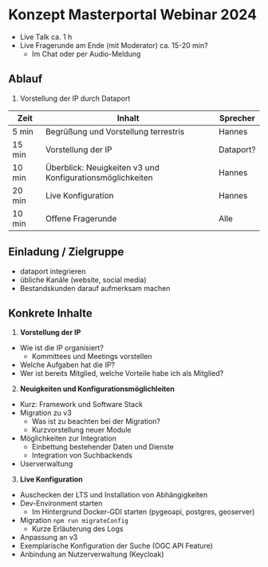 # Konzept Masterportal Webinar 2024

- Live Talk ca. 1 h
- Live Fragerunde am Ende (mit Moderator) ca. 15-20 min?
    - Im Chat oder per Audio-Meldung

## Ablauf

1. Vorstellung der IP durch Dataport

|Zeit<div style="width:50px">|Inhalt<div style="width:290px"/>|Sprecher|
|---|---|---|
|5 min|Begrüßung und Vorstellung terrestris|Hannes|
|15 min|Vorstellung der IP|Dataport?|
|10 min|Überblick: Neuigkeiten v3 und Konfigurationsmöglichkeiten|Hannes|
|20 min|Live Konfiguration|Hannes|
|10 min|Offene Fragerunde|Alle|

## Einladung / Zielgruppe

- dataport integrieren
- übliche Kanäle (website, social media)
- Bestandskunden darauf aufmerksam machen

## Konkrete Inhalte

1. **Vorstellung der IP**

- Wie ist die IP organisiert?
    - Kommittees und Meetings vorstellen
- Welche Aufgaben hat die IP?
- Wer ist bereits Mitglied, welche Vorteile habe ich als Mitglied?

2. **Neuigkeiten und Konfigurationsmöglichleiten**

- Kurz: Framework und Software Stack
- Migration zu v3
    - Was ist zu beachten bei der Migration?
    - Kurzvorstellung neuer Module
- Möglichkeiten zur Integration
    - Einbettung bestehender Daten und Dienste
    - Integration von Suchbackends
- Userverwaltung    

3. **Live Konfiguration**

- Auschecken der LTS und Installation von Abhängigkeiten
- Dev-Environment starten
    - Im Hintergrund Docker-GDI starten (pygeoapi, postgres, geoserver)
- Migration `npm run migrateConfig`
    - Kurze Erläuterung des Logs
- Anpassung an v3
- Exemplarische Konfiguration der Suche (OGC API Feature)
- Anbindung an Nutzerverwaltung (Keycloak)
